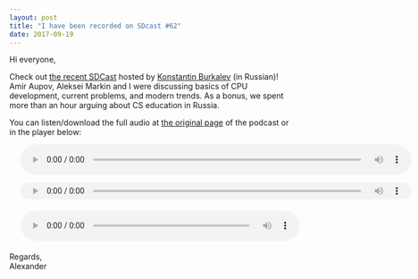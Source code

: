 ```yaml
---
layout: post
title: "I have been recorded on SDcast #62"
date: 2017-09-19
---
```


<p>Hi everyone,</p>

<p>Check out <a href="https://sdcast.ksdaemon.ru/2017/09/sdcast-62/">the recent SDCast</a> hosted by <a href="https://ksdaemon.ru/">Konstantin Burkalev</a> (in Russian)! Amir Aupov, Aleksei Markin and I were discussing basics of CPU development, current problems, and modern trends. As a bonus, we spent more than an hour arguing about CS education in Russia.</p>

<p>You can listen/download the full audio at <a href="https://sdcast.ksdaemon.ru/2017/09/sdcast-62/">the original page</a> of the podcast or in the player below:</p>

<p>
<audio controls="controls" preload="metadata" style="min-height: 30px; width: 700px; padding-left: 20px;">
   <source src="https://github.com/alexander-titov/alexander-titov.github.io/blob/master/media/SDCast_N62__26_August_2017.ogg?raw=true" type="audio/ogg">
   <source src="https://sdcast.ksdaemon.ru/podlove/file/293/s/webplayer/c/episode/SDCast-62.ogg" type="audio/ogg">
   <source src="https://sdcast.ksdaemon.ru/podlove/file/292/s/webplayer/c/episode/SDCast-62.mp3" type="audio/mpeg">
Your browser does not support the audio element.
</audio>
</p>

<p>
<audio controls="controls" preload="metadata" style="height: 30px; width: 700px; padding-left: 20px;">
   <source src="https://github.com/alexander-titov/alexander-titov.github.io/blob/master/media/SDCast_N62__26_August_2017.ogg?raw=true" type="audio/ogg">
   <source src="https://sdcast.ksdaemon.ru/podlove/file/293/s/webplayer/c/episode/SDCast-62.ogg" type="audio/ogg">
   <source src="https://sdcast.ksdaemon.ru/podlove/file/292/s/webplayer/c/episode/SDCast-62.mp3" type="audio/mpeg">
Your browser does not support the audio element.
</audio>
</p>

<p>
<audio controls="controls" preload="metadata" style="width:500px; min-height: 30px; display:block; margin:20px;">
   <source src="https://github.com/alexander-titov/alexander-titov.github.io/blob/master/media/SDCast_N62__26_August_2017.ogg?raw=true" type="audio/ogg">
   <source src="https://sdcast.ksdaemon.ru/podlove/file/293/s/webplayer/c/episode/SDCast-62.ogg" type="audio/ogg">
   <source src="https://sdcast.ksdaemon.ru/podlove/file/292/s/webplayer/c/episode/SDCast-62.mp3" type="audio/mpeg">
Your browser does not support the audio element.
</audio>
</p>


<p>Regards,<br>Alexander</p>
